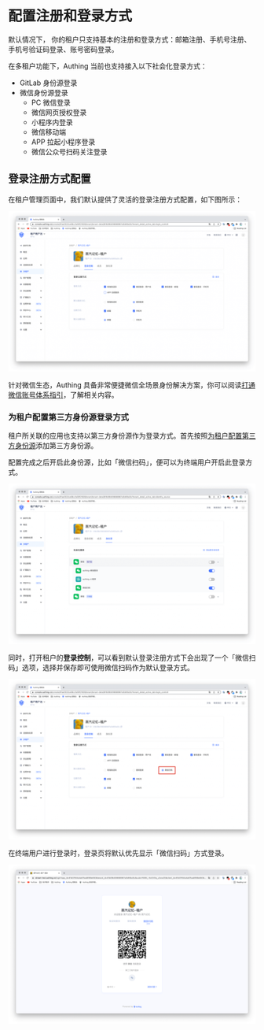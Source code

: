 # 配置注册和登录方式

<LastUpdated/>

默认情况下， 你的租户只支持基本的注册和登录方式：邮箱注册、手机号注册、手机号验证码登录、账号密码登录。

在多租户功能下，Authing 当前也支持接入以下社会化登录方式：

- GitLab 身份源登录
- 微信身份源登录
  - PC 微信登录
  - 微信网页授权登录
  - 小程序内登录
  - 微信移动端
  - APP 拉起小程序登录
  - 微信公众号扫码关注登录



## 登录注册方式配置

在租户管理页面中，我们默认提供了灵活的登录注册方式配置，如下图所示：

<img src="./images/login-tenant.png" >

针对微信生态，Authing 具备非常便捷微信全场景身份解决方案，你可以阅读[打通微信账号体系指引](https://docs.authing.cn/v2/guides/wechat-ecosystem/)，了解相关内容。



### 为租户配置第三方身份源登录方式

租户所关联的应用也支持以第三方身份源作为登录方式。首先按照[为租户配置第三方身份源](./idp-social.md)添加第三方身份源。

配置完成之后开启此身份源，比如「微信扫码」，便可以为终端用户开启此登录方式。

<img src="./images/open-resource.png" >



同时，打开租户的**登录控制**，可以看到默认登录注册方式下会出现了一个「微信扫码」选项，选择并保存即可使用微信扫码作为默认登录方式。

<img src="./images/webchat-login.png" >

在终端用户进行登录时，登录页将默认优先显示「微信扫码」方式登录。

<img src="./images/login-showWechat.png" >





